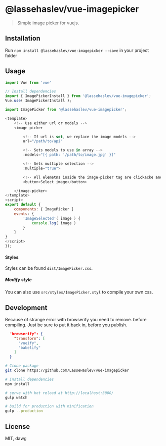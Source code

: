 # @lassehaslev/vue-imagepicker
> Simple image picker for vuejs.

## Installation
Run ```npm install @lassehaslev/vue-imagepicker --save``` in your project folder

## Usage
``` js
import Vue from 'vue'

// Install dependencies
import { ImagePickerInstall } from '@lassehaslev/vue-imagepicker';
Vue.use( ImagePickerInstall );

import ImagePicker from '@lassehaslev/vue-imagepicker';

<template>
    <!-- Use either url or models -->
    <image-picker

        <!-- If url is set, we replace the image models -->
        url="/path/to/api"

        <!-- Sets models to use in array -->
        :models="[{ path: '/path/to/image.jpg' }]"

        <!-- Sets multiple selection -->
        :multiple="true">

        <!-- All elemetns inside the image-picker tag are clickacke and will lunch the image-picker modal -->
        <button>Select image</button>

    </image-picker>
</template>
<script>
export default {
    components: { ImagePicker }
    events: {
        'ImageSelected'( image ) {
            console.log( image )
        }
    }
}
</script>
});

```

#### Styles
Styles can be found ```dist/ImagePicker.css```.

##### Modify style
You can also use ```src/styles/ImagePicker.styl``` to compile your own css.

## Development
Because of strange error with browserify you need to remove. before compiling. Just be sure to put it back in, before you publish.
``` json
  "browserify": {
    "transform": [
      "vueify",
      "babelify"
    ]
  }
```
``` bash
# Clone package
git clone https://github.com/LasseHaslev/vue-imagepicker

# install dependencies
npm install

# serve with hot reload at http://localhost:3000/
gulp watch

# build for production with minification
gulp --production
```

## License

MIT, dawg
